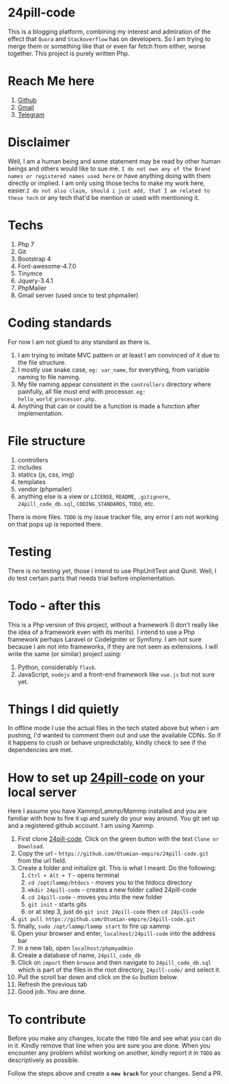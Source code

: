# 24pill-code
This is a blogging platform, combining my interest and admiration of the effect that `Quora` and `Stackoverflow` has on developers. So I am trying to merge them or something like that or even far fetch from either, worse together. This project is purely written Php.

# Reach Me here
1. [Github](https://github.com/Otumian-empire)
1. [Gmail](mailto:popecan1000@gmail.com)
1. [Telegram](https://t.me/Otumian_empire)

# Disclaimer
Well, I am a human being and some statement may be read by other human beings and others would like to sue me. `I do not own any of the Brand names or registered names used here` or have anything doing with them directly or implied. I am only using those techs to make my work here, easier.`I do not also claim, should i just add, that I am related to these tech` or any tech that'd be mention or used with mentioning it.

# Techs
1. Php 7
1. Git
1. Bootstrap 4
1. Font-awesome-4.7.0
1. Tinymce
1. Jquery-3.4.1
1. PhpMailer
1. Gmail server (used once to test phpmailer)

# Coding standards
For now I am not glued to any standard as there is.
1. I am trying to imitate MVC pattern or at least I am convinced of it due to the file structure.
1. I mostly use snake case, `eg: var_name`, for everything, from variable naming to file naming.
1. My file naming appear consistent in the `controllers` directory where painfully, all file must end with processor. `eg: hello_world_processor.php`.
1. Anything that can or could be a function is made a function after implementation.

# File structure
1. controllers 
1. includes
1. statics (js, css, img)
1. templates
1. vendor (phpmailer)
1. anything else is a view or `LICENSE`, `README`, `.gitignore`, `24pill_code_db.sql`, `CODING_STANDARDS`, `TODO`, etc.

There is more files. `TODO` is my issue tracker file, any error I am not working on that pops up is reported there.

# Testing
There is no testing yet, those i intend to use PhpUnitTest and Qunit. Well, I do test certain parts that needs trial before implementation.

# Todo - after this
This is a Php version of this project, without a framework (I don't really like the idea of a framework even with its merits). I intend to use a Php framework perhaps Laravel or CodeIgniter or Symfony. I am not sure because I am not into frameworks, if they are not seen as extensions. I will write the same (or similar) project using:
1. Python, considerably `flask`.
1. JavaScript, `nodejs` and a front-end framework like `vue.js` but not sure yet.

# Things I did quietly
In offline mode I use the actual files in the tech stated above but when i am pushing, I'd wanted to comment them out and use the available CDNs. So if it happens to crush or behave unpredictably, kindly check to see if the dependencies are met.

# How to set up [24pill-code](https://github.com/Otumian-empire/24pill-code) on your local server
Here I assume you have Xammp/Lammp/Mammp installed and you are familiar with how to fire it up and surely do your way around. You git set up and a registered github account. I am using Xammp.
1. First clone [24pill-code](https://github.com/Otumian-empire/24pill-code). Click on the green button with the text `Clone or Download`.
1. Copy the url - `https://github.com/Otumian-empire/24pill-code.git` from the url field.
1. Create a folder and initialize git. This is what I meant. Do the following:
    1. `Ctrl + Alt + T` - opens terminal
    1. `cd /opt/lammp/htdocs` - moves you to the htdocs directory
    1. `mkdir 24pill-code` - creates a new folder called 24pill-code
    1. `cd 24pill-code` - moves you into the new folder
    1.  `git init` - starts gits
    1. or at step 3, just do `git init 24pill-code` then `cd 24pill-code`
1. `git pull https://github.com/Otumian-empire/24pill-code.git`
1. finally, `sudo /opt/lammp/lammp start` to fire up xammp
1. Open your browser and enter, `localhost/24pill-code` into the address bar
1. In a new tab, open `localhost/phpmyadmin`
1. Create a database of name, `24pill_code_db`
1. Click on `import` then `browse` and then navigate to `24pill_code_db.sql` which is part of the files in the root directory, `24pill-code/` and select it.
1. Pull the scroll bar down and click on the `Go` button below.
1. Refresh the previous tab
1. Good job..You are done.


# To contribute
Before you make any changes, locate the `TODO` file and see what you can do in it. Kindly remove that line when you are sure you are done. When you encounter any problem whilst working on another, kindly report it in `TODO` as descriptively as possible. 

Follow the steps above and create a **`new brach`** for your changes. Send a PR.